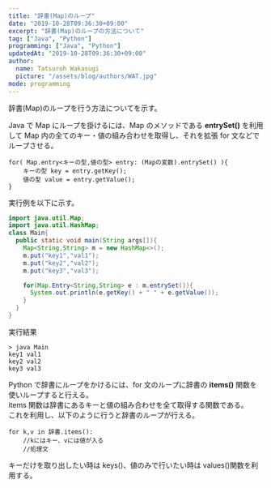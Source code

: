 ```yaml
---
title: "辞書(Map)のループ"
date: "2019-10-28T09:36:30+09:00"
excerpt: "辞書(Map)のループの方法について"
tag: ["Java", "Python"]
programming: ["Java", "Python"]
updatedAt: "2019-10-28T09:36:30+09:00"
author:
  name: Tatsuroh Wakasugi
  picture: "/assets/blog/authors/WAT.jpg"
mode: programming
---
```


辞書(Map)のループを行う方法についてを示す。

<div class="note_content_by_programming_language" id="note_content_Java">

Java で Map にループを掛けるには、Map のメソッドである **entrySet()** を利用して Map 内の全てのキー・値の組み合わせを取得し、それを拡張 for 文などでループさせる。

```
for( Map.entry<キーの型,値の型> entry: (Mapの変数).entrySet() ){
    キーの型 key = entry.getKey();
    値の型 value = entry.getValue();
}
```

実行例を以下に示す。

```java
import java.util.Map;
import java.util.HashMap;
class Main{
  public static void main(String args[]){
    Map<String,String> m = new HashMap<>();
    m.put("key1","val1");
    m.put("key2","val2");
    m.put("key3","val3");

    for(Map.Entry<String,String> e : m.entrySet()){
      System.out.println(e.getKey() + " " + e.getValue());
    }
  }
}
```

実行結果

```
> java Main
key1 val1
key2 val2
key3 val3
```

</div>
<div class="note_content_by_programming_language" id="note_content_Python">

Python で辞書にループをかけるには、for 文のループに辞書の **items()** 関数を使いループすると行える。  
items 関数は辞書にあるキーと値の組み合わせを全て取得する関数である。  
これを利用し、以下のように行うと辞書のループが行える。

```
for k,v in 辞書.items():
    //kにはキー、vには値が入る
    //処理文
```

キーだけを取り出したい時は keys()、値のみで行いたい時は values()関数を利用する。

</div>
